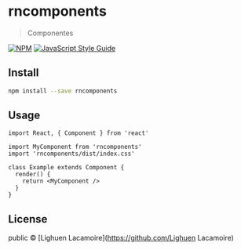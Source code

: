 # rncomponents

> Componentes

[![NPM](https://img.shields.io/npm/v/rncomponents.svg)](https://www.npmjs.com/package/rncomponents) [![JavaScript Style Guide](https://img.shields.io/badge/code_style-standard-brightgreen.svg)](https://standardjs.com)

## Install

```bash
npm install --save rncomponents
```

## Usage

```tsx
import React, { Component } from 'react'

import MyComponent from 'rncomponents'
import 'rncomponents/dist/index.css'

class Example extends Component {
  render() {
    return <MyComponent />
  }
}
```

## License

public © [Lighuen Lacamoire](https://github.com/Lighuen Lacamoire)
